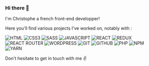 ### Hi there 👋

I'm Christophe a french front-end developper!

Here you'll find various projects I've worked on, notably with : 

<img src="https://img.shields.io/static/v1?label=&message=HTML5&color=%23E34F25&style=for-the-badge&logo=HTML5&logoColor=%23FFFFFF" alt="HTML"> <img src="https://img.shields.io/static/v1?label=&message=CSS3&color=%231572B6&style=for-the-badge&logo=CSS3&logoColor=%23FFFFFF" alt="CSS3"> <img src="https://img.shields.io/static/v1?label=&message=SASS&color=%23CC6699&style=for-the-badge&logo=SASS&logoColor=%23FFFFFF" alt="SASS"> <img src="https://img.shields.io/static/v1?label=&message=JAVASCRIPT&color=%23222222&style=for-the-badge&logo=javascript&logoColor=%23F7DF1E" alt="JAVASCRIPT"> <img src="https://img.shields.io/static/v1?label=&message=REACT&color=%2361DAFB&style=for-the-badge&logo=REACT&logoColor=%23FFFFFF" alt="REACT"> <img src="https://img.shields.io/static/v1?label=&message=REDUX&color=%23764ABC&style=for-the-badge&logo=REDUX&logoColor=%23FFFFFF" alt="REDUX"> <img src="https://img.shields.io/static/v1?label=&message=REACT+ROUTER&color=%23CA4245&style=for-the-badge&logo=React+Router&logoColor=%23FFFFFF" alt="REACT ROUTER"> <img src="https://img.shields.io/static/v1?label=&message=WORDPRESS&color=%2321759B&style=for-the-badge&logo=WORDPRESS&logoColor=%23FFFFFF" alt="WORDPRESS"> <img src="https://img.shields.io/static/v1?label=&message=GIT&color=%23F05032&style=for-the-badge&logo=GIT&logoColor=%23FFFFFF" alt="GIT"> <img src="https://img.shields.io/static/v1?label=&message=GITHUB&color=%23181717&style=for-the-badge&logo=GITHUB&logoColor=%23FFFFFF" alt="GITHUB"> <img src="https://img.shields.io/static/v1?label=&message=PHP&color=%23777BB4&style=for-the-badge&logo=PHP&logoColor=%23FFFFFF" alt="PHP"> <img src="https://img.shields.io/static/v1?label=&message=NPM&color=%23CB3837&style=for-the-badge&logo=NPM&logoColor=%23FFFFFF" alt="NPM"> <img src="https://img.shields.io/static/v1?label=&message=YARN&color=%232C8EBB&style=for-the-badge&logo=YARN&logoColor=%23FFFFFF" alt="YARN">

Don't hesitate to get in touch with me ✌️
